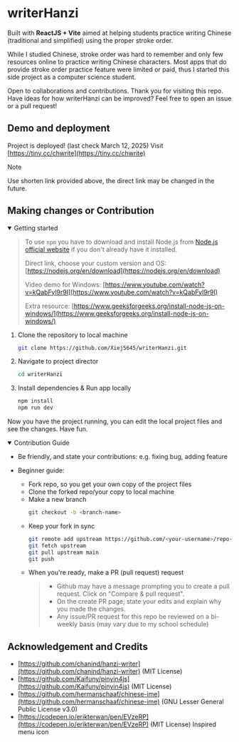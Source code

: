 # writerHanzi

Built with **ReactJS + Vite** aimed at helping students practice writing Chinese (traditional and simplified) using the proper stroke order. 

While I studied Chinese, stroke order was hard to remember and only few resources online to practice writing Chinese characters. Most apps that do provide stroke order practice feature were limited or paid, thus I started this side project as a computer science student. 

Open to collaborations and contributions. Thank you for visiting this repo.   
Have ideas for how writerHanzi can be improved? Feel free to open an issue or a pull request!

## Demo and deployment
Project is deployed! (last check March 12, 2025)
Visit [https://tiny.cc/chwrite](https://tiny.cc/chwrite)
> [!NOTE]  
> Use shorten link provided above, the direct link may be changed in the future.  

## Making changes or Contribution

<details open><summary>Getting started</summary>

> To use `npm` you have to download and install Node.js from [Node.js official website](https://nodejs.org/) if you don't already have it installed.
>
>Direct link, choose your custom version and OS: [https://nodejs.org/en/download](https://nodejs.org/en/download)
> 
>Video demo for Windows: [https://www.youtube.com/watch?v=kQabFyl9r9I](https://www.youtube.com/watch?v=kQabFyl9r9I)
> 
>Extra resource: [https://www.geeksforgeeks.org/install-node-js-on-windows/](https://www.geeksforgeeks.org/install-node-js-on-windows/)

1. Clone the repository to local machine
    ```bash
    git clone https://github.com/Xiej5645/writerHanzi.git
    ```

2. Navigate to project director
    ```bash
    cd writerHanzi
    ```

3. Install dependencies & Run app locally
    ```bash
    npm install
    npm run dev 
    ```
Now you have the project running, you can edit the local project files and see the changes. 
Have fun. 

</details>
<details open><summary>Contribution Guide</summary>

- Be friendly, and state your contributions: e.g. fixing bug, adding feature

- Beginner guide: 
  - Fork repo, so you get your own copy of the project files 
  - Clone the forked repo/your copy to local machine 
  - Make a new branch
      ```bash
      git checkout -b <branch-name>
      ```
  - Keep your fork in sync
      ```bash
      git remote add upstream https://github.com/<your-username>/repo-name.git
      git fetch upstream
      git pull upstream main
      git push
      ```
  - When you're ready, make a PR (pull request) request
    >* Github may have a message prompting you to create a pull request. Click on "Compare & pull request".
    >* On the create PR page, state your edits and explain why you made the changes. 
    >* Any issue/PR request for this repo be reviewed on a bi-weekly basis (may vary due to my school schedule)

</details>


## Acknowledgement and Credits
- [https://github.com/chanind/hanzi-writer](https://github.com/chanind/hanzi-writer) (MIT License)
- [https://github.com/Kaifuny/pinyin4js](https://github.com/Kaifuny/pinyin4js) (MIT License)
- [https://github.com/hermanschaaf/chinese-ime](https://github.com/hermanschaaf/chinese-ime) (GNU Lesser General Public License v3.0)
- [https://codepen.io/erikterwan/pen/EVzeRP](https://codepen.io/erikterwan/pen/EVzeRP) (MIT License) Inspired menu icon
